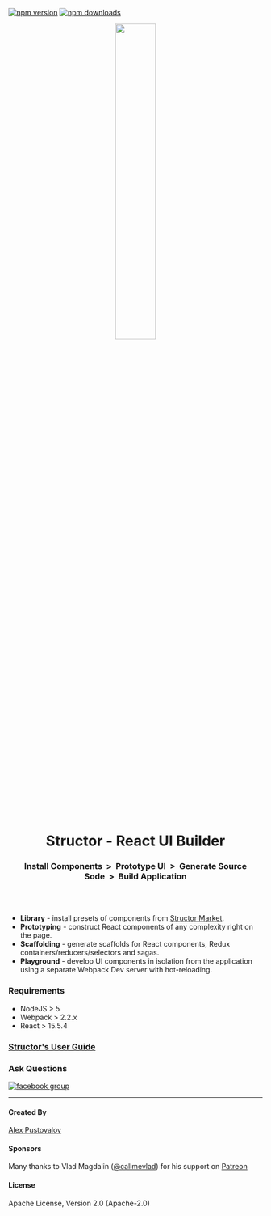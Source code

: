 [![npm version](https://img.shields.io/npm/v/structor.svg?style=flat)](https://www.npmjs.com/package/structor)
[![npm downloads](https://img.shields.io/npm/dt/structor.svg?style=flat)](https://www.npmjs.com/package/structor)


<p align="center">
  <img width="40%" src="https://raw.githubusercontent.com/ipselon/structor/master/structor-logo-big.png" />
</p>

<h1 align="center">Structor - React UI Builder</h1>
<h3 align="center">Install Components&nbsp;&nbsp;>&nbsp;&nbsp;Prototype UI&nbsp;&nbsp;>&nbsp;&nbsp;Generate Source Sode&nbsp;&nbsp;>&nbsp;&nbsp;Build Application</h3>

<br/>
<br/>

* **Library** - install presets of components from [Structor Market](https://github.com/ipselon/structor-market).
* **Prototyping** - construct React components of any complexity right on the page.
* **Scaffolding** - generate scaffolds for React components, Redux containers/reducers/selectors and sagas.
* **Playground** - develop UI components in isolation from the application using a separate Webpack Dev server with hot-reloading.

### Requirements
* NodeJS  > 5
* Webpack > 2.2.x
* React > 15.5.4

### [Structor's User Guide](https://github.com/ipselon/structor/blob/master/docs/README.md) 

### Ask Questions

[![facebook group](https://img.shields.io/badge/facebook%20group-join-blue.svg?style=social)](https://www.facebook.com/groups/structor/)

<hr/>

#### Created By
[Alex Pustovalov](https://twitter.com/alex_pustovalov)

#### Sponsors
Many thanks to Vlad Magdalin ([@callmevlad](https://twitter.com/callmevlad)) for his support on [Patreon](https://www.patreon.com/ipselon)

#### License
Apache License, Version 2.0 (Apache-2.0)
